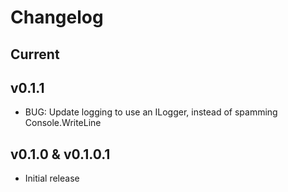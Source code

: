 # Changelog

## Current

## v0.1.1
* BUG: Update logging to use an ILogger, instead of spamming Console.WriteLine

## v0.1.0 & v0.1.0.1
* Initial release